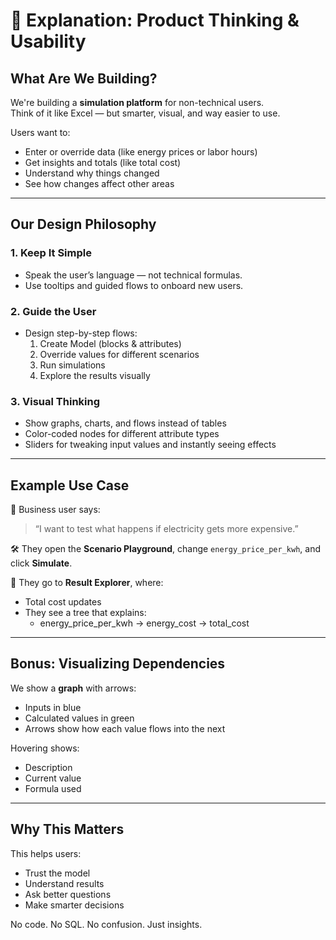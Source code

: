 
# 🧠 Explanation: Product Thinking & Usability

## What Are We Building?

We're building a **simulation platform** for non-technical users.  
Think of it like Excel — but smarter, visual, and way easier to use.

Users want to:
- Enter or override data (like energy prices or labor hours)
- Get insights and totals (like total cost)
- Understand why things changed
- See how changes affect other areas

---

## Our Design Philosophy

### 1. Keep It Simple
- Speak the user’s language — not technical formulas.
- Use tooltips and guided flows to onboard new users.

### 2. Guide the User
- Design step-by-step flows:
  1. Create Model (blocks & attributes)
  2. Override values for different scenarios
  3. Run simulations
  4. Explore the results visually

### 3. Visual Thinking
- Show graphs, charts, and flows instead of tables
- Color-coded nodes for different attribute types
- Sliders for tweaking input values and instantly seeing effects

---

## Example Use Case

💬 Business user says:
> “I want to test what happens if electricity gets more expensive.”

🛠 They open the **Scenario Playground**, change `energy_price_per_kwh`, and click **Simulate**.

🎯 They go to **Result Explorer**, where:
- Total cost updates
- They see a tree that explains:
  - energy_price_per_kwh → energy_cost → total_cost

---

## Bonus: Visualizing Dependencies

We show a **graph** with arrows:
- Inputs in blue
- Calculated values in green
- Arrows show how each value flows into the next

Hovering shows:
- Description
- Current value
- Formula used

---

## Why This Matters

This helps users:
- Trust the model
- Understand results
- Ask better questions
- Make smarter decisions

No code. No SQL. No confusion. Just insights.

